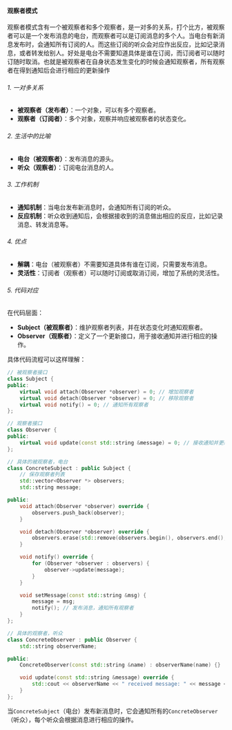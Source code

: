 #### 观察者模式

观察者模式含有一个被观察者和多个观察者，是一对多的关系，打个比方，被观察者可以是一个发布消息的电台，而观察者可以是订阅消息的多个人。当电台有新消息发布时，会通知所有订阅的人。而这些订阅的听众会对应作出反应，比如记录消息，或者转发给别人。好处是电台不需要知道具体是谁在订阅，而订阅者可以随时订随时取消。也就是被观察者在自身状态发生变化的时候会通知观察者，所有观察者在得到通知后会进行相应的更新操作


###### 1. 一对多关系

- **被观察者（发布者）**：一个对象，可以有多个观察者。
- **观察者（订阅者）**：多个对象，观察并响应被观察者的状态变化。

###### 2. 生活中的比喻

- **电台（被观察者）**：发布消息的源头。
- **听众（观察者）**：订阅电台消息的人。

###### 3. 工作机制

- **通知机制**：当电台发布新消息时，会通知所有订阅的听众。
- **反应机制**：听众收到通知后，会根据接收到的消息做出相应的反应，比如记录消息、转发消息等。

###### 4. 优点

- **解耦**：电台（被观察者）不需要知道具体有谁在订阅，只需要发布消息。
- **灵活性**：订阅者（观察者）可以随时订阅或取消订阅，增加了系统的灵活性。

###### 5. 代码对应

在代码层面：

- **Subject（被观察者）**：维护观察者列表，并在状态变化时通知观察者。
- **Observer（观察者）**：定义了一个更新接口，用于接收通知并进行相应的操作。

具体代码流程可以这样理解：

```cpp
// 被观察者接口
class Subject {
public:
    virtual void attach(Observer *observer) = 0; // 增加观察者
    virtual void detach(Observer *observer) = 0; // 移除观察者
    virtual void notify() = 0; // 通知所有观察者
};

// 观察者接口
class Observer {
public:
    virtual void update(const std::string &message) = 0; // 接收通知并更新
};

// 具体的被观察者，电台
class ConcreteSubject : public Subject {
    // 保存观察者列表
    std::vector<Observer *> observers;
    std::string message;

public:
    void attach(Observer *observer) override {
        observers.push_back(observer);
    }

    void detach(Observer *observer) override {
        observers.erase(std::remove(observers.begin(), observers.end(), observer), observers.end());
    }

    void notify() override {
        for (Observer *observer : observers) {
            observer->update(message);
        }
    }

    void setMessage(const std::string &msg) {
        message = msg;
        notify(); // 发布消息，通知所有观察者
    }
};

// 具体的观察者，听众
class ConcreteObserver : public Observer {
    std::string observerName;

public:
    ConcreteObserver(const std::string &name) : observerName(name) {}

    void update(const std::string &message) override {
        std::cout << observerName << " received message: " << message << std::endl;
    }
};
```

当`ConcreteSubject`（电台）发布新消息时，它会通知所有的`ConcreteObserver`（听众），每个听众会根据消息进行相应的操作。

